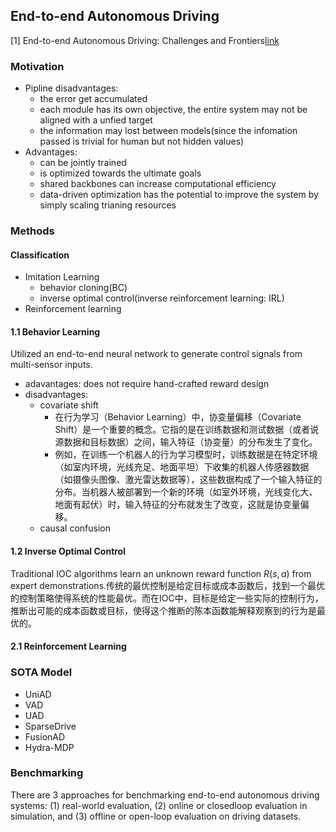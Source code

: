 ## End-to-end Autonomous Driving
[1] End-to-end Autonomous Driving: Challenges and Frontiers[link](https://arxiv.org/pdf/2306.16927)

### Motivation
- Pipline disadvantages:
  - the error get accumulated
  - each module has its own objective, the entire system may not be aligned with a unfied target
  - the information may lost between models(since the infomation passed is trivial for human but not hidden values)
- Advantages:
  - can be jointly trained
  - is optimized towards the ultimate goals
  - shared backbones can increase computational efficiency
  - data-driven optimization has the potential to improve the system by simply scaling trianing resources

### Methods
#### Classification
- Imitation Learning
  - behavior cloning(BC)
  - inverse optimal control(inverse reinforcement learning: IRL)
- Reinforcement learning

#### 1.1 Behavior Learning
Utilized an end-to-end neural network to generate control signals from multi-sensor inputs.
- adavantages:
   does not require hand-crafted reward design
- disadvantages:
  - covariate shift
    - 在行为学习（Behavior Learning）中，协变量偏移（Covariate Shift）是一个重要的概念。它指的是在训练数据和测试数据（或者说源数据和目标数据）之间，输入特征（协变量）的分布发生了变化。
    - 例如，在训练一个机器人的行为学习模型时，训练数据是在特定环境（如室内环境，光线充足、地面平坦）下收集的机器人传感器数据（如摄像头图像、激光雷达数据等），这些数据构成了一个输入特征的分布。当机器人被部署到一个新的环境（如室外环境，光线变化大、地面有起伏）时，输入特征的分布就发生了改变，这就是协变量偏移。
  - causal confusion

#### 1.2 Inverse Optimal Control
Traditional IOC algorithms learn an unknown reward function $R(s, a)$ from expert demonstrations.传统的最优控制是给定目标或成本函数后，找到一个最优的控制策略使得系统的性能最优。而在IOC中，目标是给定一些实际的控制行为，推断出可能的成本函数或目标，使得这个推断的陈本函数能解释观察到的行为是最优的。

#### 2.1 Reinforcement Learning

### SOTA Model
- UniAD
- VAD
- UAD
- SparseDrive
- FusionAD
- Hydra-MDP
### Benchmarking

There are 3 approaches for benchmarking end-to-end autonomous driving systems: (1) real-world evaluation, (2) online or closedloop evaluation in simulation, and (3) offline or open-loop
evaluation on driving datasets. 
  

  
